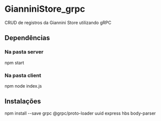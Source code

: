 # GianniniStore_grpc
CRUD de registros da Giannini Store utilizando gRPC


## Dependências
### Na pasta server
npm start

### Na pasta client
npm node index.js


## Instalações
npm install --save grpc @grpc/proto-loader uuid express hbs body-parser
